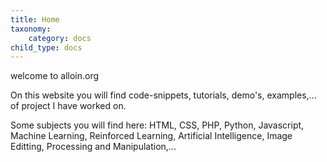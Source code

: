 ```yaml
---
title: Home
taxonomy:
    category: docs
child_type: docs
---
```


welcome to alloin.org

On this website you will find code-snippets, tutorials, demo's, examples,... of project I have worked on.

Some subjects you will find here: HTML, CSS, PHP, Python, Javascript, Machine Learning, Reinforced Learning, Artificial Intelligence, Image Editting, Processing and Manipulation,... 
